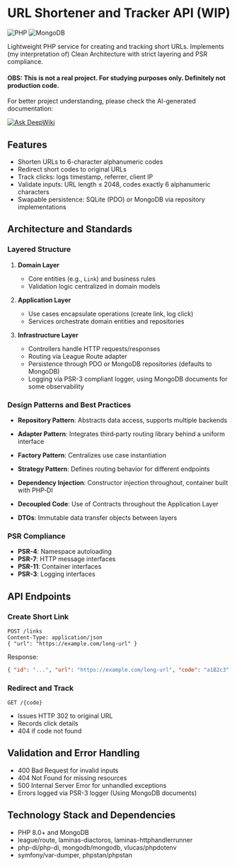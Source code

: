 # URL Shortener and Tracker API (WIP)

![PHP](https://img.shields.io/badge/php-%23777BB4.svg?style=for-the-badge&logo=php&logoColor=white)
![MongoDB](https://img.shields.io/badge/MongoDB-%234ea94b.svg?style=for-the-badge&logo=mongodb&logoColor=white)

Lightweight PHP service for creating and tracking short URLs. Implements (my interpretation of) Clean Architecture with strict layering and PSR compliance.

#### OBS: This is not a real project. For studying purposes only. Definitely not production code.


For better project understanding, please check the AI-generated documentation:

[![Ask DeepWiki](https://deepwiki.com/badge.svg)](https://deepwiki.com/moisesmmele/shortener-api)


## Features

* Shorten URLs to 6-character alphanumeric codes
* Redirect short codes to original URLs
* Track clicks: logs timestamp, referrer, client IP
* Validate inputs: URL length ≤ 2048, codes exactly 6 alphanumeric characters
* Swapable persistence: SQLite (PDO) or MongoDB via repository implementations

## Architecture and Standards

### Layered Structure

1. **Domain Layer**

   * Core entities (e.g., `Link`) and business rules
   * Validation logic centralized in domain models
2. **Application Layer**

   * Use cases encapsulate operations (create link, log click)
   * Services orchestrate domain entities and repositories
3. **Infrastructure Layer**

   * Controllers handle HTTP requests/responses
   * Routing via League Route adapter
   * Persistence through PDO or MongoDB repositories (defaults to MongoDB)
   * Logging via PSR-3 compliant logger, using MongoDB documents for some observability

### Design Patterns and Best Practices

* **Repository Pattern**: Abstracts data access, supports multiple backends
* **Adapter Pattern**: Integrates third‑party routing library behind a uniform interface
* **Factory Pattern**: Centralizes use case instantiation
* **Strategy Pattern**: Defines routing behavior for different endpoints
  
* **Dependency Injection**: Constructor injection throughout, container built with PHP‑DI
* **Decoupled Code**: Use of Contracts throughout the Application Layer 
* **DTOs**: Immutable data transfer objects between layers

### PSR Compliance

* **PSR-4**: Namespace autoloading
* **PSR-7**: HTTP message interfaces
* **PSR-11**: Container interfaces
* **PSR-3**: Logging interfaces

## API Endpoints

### Create Short Link

```
POST /links
Content-Type: application/json
{ "url": "https://example.com/long-url" }
```

Response:

```json
{ "id": "...", "url": "https://example.com/long-url", "code": "a1B2c3" }
```

### Redirect and Track

```
GET /{code}
```

* Issues HTTP 302 to original URL
* Records click details
* 404 if code not found

## Validation and Error Handling

* 400 Bad Request for invalid inputs
* 404 Not Found for missing resources
* 500 Internal Server Error for unhandled exceptions
* Errors logged via PSR-3 logger (Using MongoDB documents) 

## Technology Stack and Dependencies

* PHP 8.0+ and MongoDB
* league/route, laminas-diactoros, laminas-httphandlerrunner
* php-di/php-di, mongodb/mongodb, vlucas/phpdotenv
* symfony/var-dumper, phpstan/phpstan
